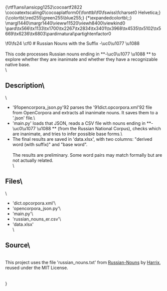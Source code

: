 {\rtf1\ansi\ansicpg1252\cocoartf2822
\cocoatextscaling0\cocoaplatform0{\fonttbl\f0\fswiss\fcharset0 Helvetica;}
{\colortbl;\red255\green255\blue255;}
{\*\expandedcolortbl;;}
\margl1440\margr1440\vieww11520\viewh8400\viewkind0
\pard\tx566\tx1133\tx1700\tx2267\tx2834\tx3401\tx3968\tx4535\tx5102\tx5669\tx6236\tx6803\pardirnatural\partightenfactor0

\f0\fs24 \cf0 # Russian Nouns with the Suffix -\uc0\u1077 \u1088 \
\
This code processes Russian nouns ending in **-\uc0\u1077 \u1088 ** to explore whether they are inanimate and whether they have a recognizable native base.\
\
## Description\
\
- \'91opencorpora_json.py\'92 parses the \'91dict.opcorpora.xml\'92 file from OpenCorpora and extracts all inanimate nouns. It saves them to a '.json' file.\
- 'main.py' loads that JSON, reads a CSV file with nouns ending in **-\uc0\u1077 \u1088 ** (from the Russian National Corpus), checks which are inanimate, and tries to infer possible base forms.\
- The final results are saved in 'data.xlsx', with two columns: "derived word (with suffix)" and "base word".\
\
The results are preliminary. Some word pairs may match formally but are not actually related.\
\
## Files\
\
- 'dict.opcorpora.xml'\
- 'opencorpora_json.py'\
- 'main.py'\
- 'russian_nouns_er.csv'\
- 'data.xlsx'\
\
## Source\
\
This project uses the file 'russian_nouns.txt' from [Russian-Nouns](https://github.com/Harrix/Russian-Nouns) by [Harrix](https://github.com/Harrix), reused under the MIT License.\
\
\
}